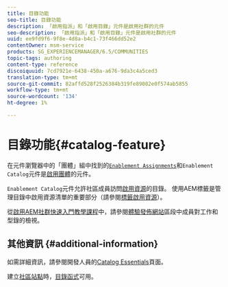 ```yaml
---
title: 目錄功能
seo-title: 目錄功能
description: 「啟用指派」和「啟用目錄」元件是啟用社群的元件
seo-description: 「啟用指派」和「啟用目錄」元件是啟用社群的元件
uuid: ee9fd9f6-9f8e-4d8a-b4c1-73f466dd52e2
contentOwner: msm-service
products: SG_EXPERIENCEMANAGER/6.5/COMMUNITIES
topic-tags: authoring
content-type: reference
discoiquuid: 7cd7921e-6438-450a-a676-9da3c4a5ced3
translation-type: tm+mt
source-git-commit: 82affd528f2526384b319fe89082e0f574ab5855
workflow-type: tm+mt
source-wordcount: '134'
ht-degree: 1%

---
```



# 目錄功能{#catalog-feature}

在元件瀏覽器中的「團體」組中找到的[`Enablement Assignments`](assignments.md)和`Enablement Catalog`元件是[啟用團體](overview.md#enablement-community)的元件。

`Enablement Catalog`元件允許社區成員訪問[啟用資源](resources.md)的目錄。 使用AEM標籤是管理目錄中啟用資源清單的重要部分（請參閱[標籤啟用資源](tag-resources.md)）。

從[啟用AEM社群快速入門教學課程](getting-started-enablement.md)中，請參閱[體驗發佈網站](enablement-published-site.md)區段中成員對工作和型錄的檢視。

## 其他資訊 {#additional-information}

如需詳細資訊，請參閱開發人員的[Catalog Essentials](catalog-developer-essentials.md)頁面。

建立[社區站點](sites-console.md)時，[目錄函式](functions.md#catalog-function)可用。

